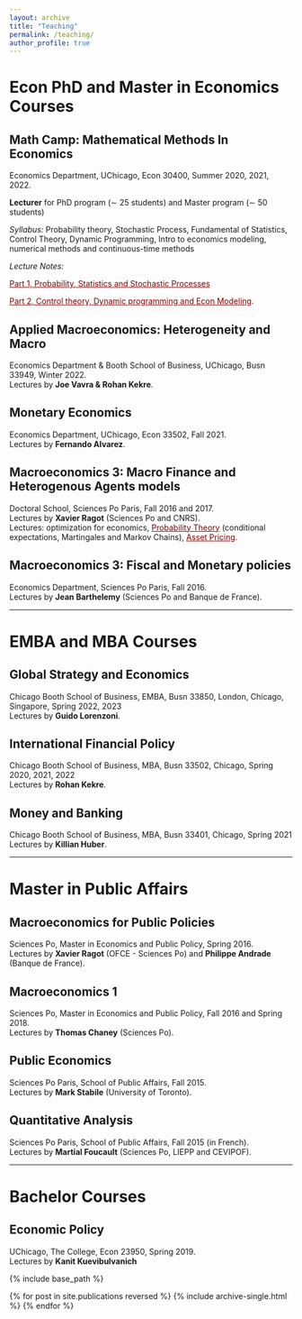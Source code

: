 ```yaml
---
layout: archive
title: "Teaching"
permalink: /teaching/
author_profile: true
---
```


# Econ PhD and Master in Economics Courses

## Math Camp: Mathematical Methods In Economics

Economics Department, UChicago, Econ 30400, Summer 2020, 2021, 2022.

**Lecturer** for  PhD program ($\sim$ 25 students) and Master program ($\sim$ 50 students)

*Syllabus:* Probability theory, Stochastic Process, Fundamental of Statistics, Control Theory, Dynamic Programming, Intro to economics modeling, numerical methods and continuous-time methods

*Lecture Notes:* 

<a href='https://thomasbourany.github.io/files/Lecturenotes_MathCamp_part1_v1_ThB.pdf' style="color:maroon">Part 1, Probability, Statistics and Stochastic Processes</a> 

<a href='https://thomasbourany.github.io/files/Lecturenotes_MathCamp_part2_v1_ThB.pdf' style="color:maroon">Part 2, Control theory, Dynamic programming and Econ Modeling</a>. 


## Applied Macroeconomics: Heterogeneity and Macro
Economics Department & Booth School of Business, UChicago, Busn 33949, Winter 2022. <br/>
Lectures by **Joe Vavra & Rohan Kekre**. 


## Monetary Economics
Economics Department, UChicago, Econ 33502, Fall 2021. <br/>
Lectures by **Fernando Alvarez**.

## Macroeconomics 3: Macro Finance and Heterogenous Agents models
Doctoral School, Sciences Po Paris, Fall 2016 and 2017. <br/> 
Lectures by **Xavier Ragot** (Sciences Po and CNRS). <br/>
Lectures: optimization for economics, <a href='https://thomasbourany.github.io/files/Stochastic-processes-printable.pdf' style="color:maroon">Probability Theory</a> (conditional expectations, Martingales and Markov Chains), <a href='https://thomasbourany.github.io/files/Asset-Pricing-printable.pdf' style="color:maroon">Asset Pricing</a>.


## Macroeconomics 3: Fiscal and Monetary policies
Economics Department, Sciences Po Paris, Fall 2016.<br/>
Lectures by **Jean Barthelemy** (Sciences Po and Banque de France). 

<hr />

# EMBA and MBA Courses


## Global Strategy and Economics
Chicago Booth School of Business, EMBA, Busn 33850, London, Chicago, Singapore, Spring 2022, 2023<br/>
Lectures by **Guido Lorenzoni**. 


## International Financial Policy
Chicago Booth School of Business, MBA, Busn 33502, Chicago, Spring 2020, 2021, 2022<br/>
Lectures by **Rohan Kekre**. 

## Money and Banking
Chicago Booth School of Business, MBA, Busn 33401, Chicago, Spring 2021<br/>
Lectures by **Killian Huber**. 

<hr />

# Master in Public Affairs 


## Macroeconomics for Public Policies
Sciences Po, Master in Economics and Public Policy, Spring 2016.<br/>
Lectures by **Xavier Ragot** (OFCE - Sciences Po) and **Philippe Andrade** (Banque de France). 

## Macroeconomics 1
Sciences Po, Master in Economics and Public Policy, Fall 2016 and Spring 2018.<br/>
Lectures by **Thomas Chaney** (Sciences Po). 


## Public Economics
Sciences Po Paris, School of Public Affairs, Fall 2015.<br/>
Lectures by **Mark Stabile** (University of Toronto).

## Quantitative Analysis
Sciences Po Paris, School of Public Affairs, Fall 2015 (in French).<br/>
Lectures by **Martial Foucault** (Sciences Po, LIEPP and CEVIPOF).

<hr />


# Bachelor Courses

## Economic Policy 
UChicago, The College, Econ 23950, Spring 2019.<br/>
Lectures by **Kanit Kuevibulvanich**

{% include base_path %}

{% for post in site.publications reversed %}
  {% include archive-single.html %}
{% endfor %}
